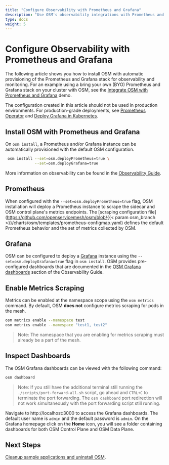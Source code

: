 ```yaml
---
title: "Configure Observability with Prometheus and Grafana"
description: "Use OSM's observability integrations with Prometheus and Grafana to inspect the traffic between the bookstore applications"
type: docs
weight: 5
---
```


# Configure Observability with Prometheus and Grafana

The following article shows you how to install OSM with automatic provisioning of the Prometheus and Grafana stack for observability and monitoring. For an example using a bring your own (BYO) Prometheus and Grafana stack on your cluster with OSM, see the [Integrate OSM with Prometheus and Grafana](https://docs.openservicemesh.io/docs/demos/prometheus_grafana/) demo.

The configuration created in this article should not be used in production environments. For production-grade deployments, see [Prometheus Operator](https://github.com/prometheus-operator/prometheus-operator/blob/master/Documentation/user-guides/getting-started.md) and [Deploy Grafana in Kubernetes](https://grafana.com/docs/grafana/latest/installation/kubernetes/).


## Install OSM with Prometheus and Grafana

On `osm install`, a Prometheus and/or Grafana instance can be automatically provisioned with the default OSM configuration.
```bash
 osm install --set=osm.deployPrometheus=true \
             --set=osm.deployGrafana=true
```
More information on observability can be found in the [Observability Guide](/docs/guides/observability).

## Prometheus

When configured with the `--set=osm.deployPrometheus=true` flag, OSM installation will deploy a Prometheus instance to scrape the sidecar and OSM control plane's metrics endpoints. The [scraping configuration file](https://github.com/openservicemesh/osm/blob/{{< param osm_branch >}}/charts/osm/templates/prometheus-configmap.yaml) defines the default Prometheus behavior and the set of metrics collected by OSM.

## Grafana

OSM can be configured to deploy a [Grafana](https://grafana.com/grafana/) instance using the `--set=osm.deployGrafana=true` flag in `osm install`. OSM provides pre-configured dashboards that are documented in the [OSM Grafana dashboards](/docs/guides/observability/metrics/#osm-grafana-dashboards) section of the Observability Guide.

## Enable Metrics Scraping

Metrics can be enabled at the namespace scope using the `osm metrics` command. By default, OSM **does not** configure metrics scraping for pods in the mesh. 
```bash
osm metrics enable --namespace test
osm metrics enable --namespace "test1, test2"

```
> Note: The namespace that you are enabling for metrics scraping must already be a part of the mesh.

## Inspect Dashboards

The OSM Grafana dashboards can be viewed with the following command:

```bash
osm dashboard
```

> Note: If you still have the additional terminal still running the `./scripts/port-forward-all.sh` script, go ahead and `CTRL+C` to terminate the port forwarding. The `osm dashboard` port redirection will not work simultaneously with the port forwarding script still running.

Navigate to http://localhost:3000 to access the Grafana dashboards. The default user name is `admin` and the default password is `admin`. On the Grafana homepage click on the **Home** icon, you will see a folder containing dashboards for both OSM Control Plane and OSM Data Plane.

## Next Steps

[Cleanup sample applications and uninstall OSM](/docs/getting_started/cleanup/).